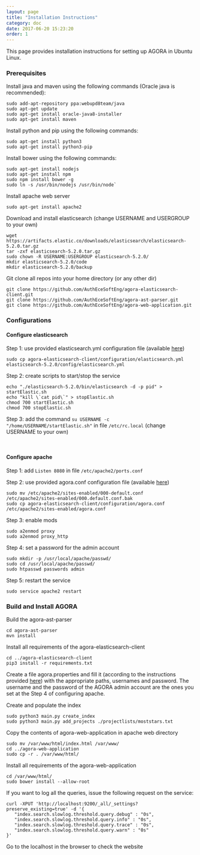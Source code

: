 ```yaml
---
layout: page
title: "Installation Instructions"
category: doc
date: 2017-06-20 15:23:20
order: 1
---
```


This page provides installation instructions for setting up AGORA in Ubuntu Linux.

### Prerequisites
Install java and maven using the following commands (Oracle java is recommended):

```
sudo add-apt-repository ppa:webupd8team/java
sudo apt-get update
sudo apt-get install oracle-java8-installer
sudo apt-get install maven
```

Install python and pip using the following commands:

```
sudo apt-get install python3
sudo apt-get install python3-pip
```

Install bower using the following commands:

```
sudo apt-get install nodejs
sudo apt-get install npm
sudo npm install bower -g
sudo ln -s /usr/bin/nodejs /usr/bin/node`
```

Install apache web server

```
sudo apt-get install apache2
```

Download and install elasticsearch (change USERNAME and USERGROUP to your own)

```
wget https://artifacts.elastic.co/downloads/elasticsearch/elasticsearch-5.2.0.tar.gz
tar -zxf elasticsearch-5.2.0.tar.gz
sudo chown -R USERNAME:USERGROUP elasticsearch-5.2.0/
mkdir elasticsearch-5.2.0/code
mkdir elasticsearch-5.2.0/backup
```

Git clone all repos into your home directory (or any other dir)

```
git clone https://github.com/AuthEceSoftEng/agora-elasticsearch-client.git
git clone https://github.com/AuthEceSoftEng/agora-ast-parser.git
git clone https://github.com/AuthEceSoftEng/agora-web-application.git
```

### Configurations

#### Configure elasticsearch

Step 1: use provided elasticsearch.yml configuration file (available <a target="_blank" href="https://github.com/AuthEceSoftEng/agora-elasticsearch-client/blob/master/configuration/elasticsearch.yml">here</a>)

```
sudo cp agora-elasticsearch-client/configuration/elasticsearch.yml elasticsearch-5.2.0/config/elasticsearch.yml
```

Step 2: create scripts to start/stop the service

```
echo "./elasticsearch-5.2.0/bin/elasticsearch -d -p pid" > startElastic.sh
echo "kill \`cat pid\`" > stopElastic.sh
chmod 700 startElastic.sh
chmod 700 stopElastic.sh
```

Step 3: add the command `su USERNAME -c "/home/USERNAME/startElastic.sh"` in file `/etc/rc.local` (change USERNAME to your own)

<br/>

#### Configure apache

Step 1: add `Listen 8080` in file `/etc/apache2/ports.conf`

Step 2: use provided agora.conf configuration file (available <a target="_blank" href="https://github.com/AuthEceSoftEng/agora-elasticsearch-client/blob/master/configuration/agora.conf">here</a>)

```
sudo mv /etc/apache2/sites-enabled/000-default.conf /etc/apache2/sites-enabled/000.default.conf.bak
sudo cp agora-elasticsearch-client/configuration/agora.conf /etc/apache2/sites-enabled/agora.conf
```

Step 3: enable mods

```
sudo a2enmod proxy
sudo a2enmod proxy_http
```

Step 4: set a password for the admin account

```
sudo mkdir -p /usr/local/apache/passwd/
sudo cd /usr/local/apache/passwd/
sudo htpasswd passwords admin
```

Step 5: restart the service

```
sudo service apache2 restart
```

### Build and Install AGORA

Build the agora-ast-parser

```
cd agora-ast-parser
mvn install
```

Install all requirements of the agora-elasticsearch-client

```
cd ../agora-elasticsearch-client
pip3 install -r requirements.txt
```

Create a file agora.properties and fill it (according to the instructions provided <a target="_blank" href="/ref/agora-elasticsearch-client">here</a>) with the appropriate paths, usernames and password. The username and the password of the AGORA admin account are the ones you set at the Step 4 of configuring apache.

Create and populate the index

```
sudo python3 main.py create_index
sudo python3 main.py add_projects ./projectlists/moststars.txt
```

Copy the contents of agora-web-application in apache web directory

```
sudo mv /var/www/html/index.html /var/www/
cd ../agora-web-application
sudo cp -r . /var/www/html/
```

Install all requirements of the agora-web-application

```
cd /var/www/html/
sudo bower install --allow-root
```

If you want to log all the queries, issue the following request on the service:

```
curl -XPUT 'http://localhost:9200/_all/_settings?preserve_existing=true' -d '{
   "index.search.slowlog.threshold.query.debug" : "0s",
   "index.search.slowlog.threshold.query.info" : "0s",
   "index.search.slowlog.threshold.query.trace" : "0s",
   "index.search.slowlog.threshold.query.warn" : "0s"
}'
```

Go to the localhost in the browser to check the website



